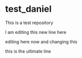 # test_daniel
This is a test repository

I am editing this new line here 

editing here now
and changing this 

this is the ultimate line
